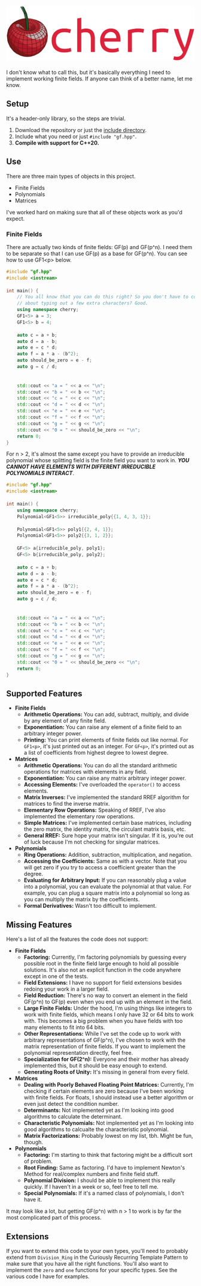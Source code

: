 ![Logo for Cherry](medium-full-logo.png)
---

I don't know what to call this, but it's basically everything I need to
implement working finite fields. If anyone can think of a better name, let me
know.

## Setup

It's a header-only library, so the steps are trivial.

1.  Download the repository or just the [include directory](include/).
1.  Include what you need or just `#include "gf.hpp"`.
1.  **Compile with support for C++20.**

## Use

There are three main types of objects in this project.

-   Finite Fields
-   Polynomials
-   Matrices

I've worked hard on making sure that all of these objects work as you'd expect.

### Finite Fields

There are actually two kinds of finite fields: GF(p) and GF(p^n). I need them to
be separate so that I can use GF(p) as a base for GF(p^n). You can see how to
use GF1\<p\> below.

```cpp
#include "gf.hpp"
#include <iostream>

int main() {
    // You all know that you can do this right? So you don't have to complain
    // about typing out a few extra characters? Good.
    using namespace cherry;
    GF1<5> a = 3;
    GF1<5> b = 4;

    auto c = a + b;
    auto d = a - b;
    auto e = c * d;
    auto f = a * a - (b^2);
    auto should_be_zero = e - f;
    auto g = c / d;


    std::cout << "a = " << a << "\n";
    std::cout << "b = " << b << "\n";
    std::cout << "c = " << c << "\n";
    std::cout << "d = " << d << "\n";
    std::cout << "e = " << e << "\n";
    std::cout << "f = " << f << "\n";
    std::cout << "g = " << g << "\n";
    std::cout << "0 = " << should_be_zero << "\n";
    return 0;
}
```

For n > 2, it's almost the same except you have to provide an irreducible
polynomial whose splitting field is the finite field you want to work in. ***YOU
CANNOT HAVE ELEMENTS WITH DIFFERENT IRREDUCIBLE POLYNOMIALS INTERACT***.

```cpp
#include "gf.hpp"
#include <iostream>

int main() {
    using namespace cherry;
    Polynomial<GF1<5>> irreducible_poly{{1, 4, 3, 1}};

    Polynomial<GF1<5>> poly1{{2, 4, 1}};
    Polynomial<GF1<5>> poly2{{3, 1, 2}};

    GF<5> a{irreducible_poly, poly1};
    GF<5> b{irreducible_poly, poly2};

    auto c = a + b;
    auto d = a - b;
    auto e = c * d;
    auto f = a * a - (b^2);
    auto should_be_zero = e - f;
    auto g = c / d;


    std::cout << "a = " << a << "\n";
    std::cout << "b = " << b << "\n";
    std::cout << "c = " << c << "\n";
    std::cout << "d = " << d << "\n";
    std::cout << "e = " << e << "\n";
    std::cout << "f = " << f << "\n";
    std::cout << "g = " << g << "\n";
    std::cout << "0 = " << should_be_zero << "\n";
    return 0;
}
```

## Supported Features

-   **Finite Fields**
    -   **Arithmetic Operations:** You can add, subtract, multiply, and divide
        by any element of any finite field.
    -   **Exponentiation:** You can raise any element of a finite field to an
        arbitrary integer power.
    -   **Printing:** You can print elements of finite fields out like normal.
        For `GF1<p>`, it's just printed out as an integer. For `GF<p>`, it's
        printed out as a list of coefficients from highest degree to lowest
        degree.
-   **Matrices**
    -   **Arithmetic Operations:** You can do all the standard arithmetic
        operations for matrices with elements in any field.
    -   **Exponentiation:** You can raise any matrix arbitrary integer power.
    -   **Accessing Elements:** I've overloaded the `operator()` to access
        elements.
    -   **Matrix Inverses:** I've implemented the standard RREF algorithm for
        matrices to find the inverse matrix.
    -   **Elementary Row Operations:** Speaking of RREF, I've also implemented
        the elementary row operations.
    -   **Simple Matrices:** I've implemented certain base matrices, including
        the zero matrix, the identity matrix, the circulant matrix basis, etc.
    -   **General RREF:** Sure hope your matrix isn't singular. If it is,
        you're out of luck because I'm not checking for singular matrices.
-   **Polynomials**
    -   **Ring Operations:** Addition, subtraction, multiplication, and
        negation.
    -   **Accessing the Coefficients:** Same as with a vector. Note that you
        will get zero if you try to access a coefficient greater than the
        degree.
    -   **Evaluating for Arbitrary Input:** If you can reasonably plug a value
        into a polynomial, you can evaluate the polynomial at that value. For
        example, you can plug a square matrix into a polynomial so long as you
        can multiply the matrix by the coefficients.
    -   **Formal Derivatives:** Wasn't too difficult to implement.

## Missing Features

Here's a list of all the features the code does not support:

-   **Finite Fields**
    -   **Factoring:** Currently, I'm factoring polynomials by guessing every
        possible root in the finite field large enough to hold all possible
        solutions. It's also not an explicit function in the code anywhere
        except in one of the tests.
    -   **Field Extensions:** I have no support for field extensions besides
        redoing your work in a larger field.
    -   **Field Reduction:** There's no way to convert an element in the field
        GF(p^n) to GF(p) even when you end up with an element in the field.
    -   **Large Finite Fields:** Under the hood, I'm using things like integers
        to work with finite fields, which means I only have 32 or 64 bits to
        work with. This becomes a big problem when you have fields with too many
        elements to fit into 64 bits.
    -   **Other Representations:** While I've set the code up to work with
        arbitrary representations of GF(p^n), I've chosen to work with the
        matrix representation of finite fields. If you want to implement the
        polynomial representation directly, feel free.
    -   **Specialization for GF(2^n):** Everyone and their mother has already
        implemented this, but it should be easy enough to extend.
    -   **Generating Roots of Unity:** It's missing in general from every field.
-   **Matrices**
    -   **Dealing with Poorly Behaved Floating Point Matrices:** Currently, I'm
        checking if certain elements are zero because I've been working with
        finite fields. For floats, I should instead use a better algorithm or
        even just detect the condition number.
    -   **Determinants:** Not implemented yet as I'm looking into good
        algorithms to calculate the determinant.
    -   **Characteristic Polynomials:** Not implemented yet as I'm looking into
        good algorithms to calcualte the characteristic polynomial.
    -   **Matrix Factorizations:** Probably lowest on my list, tbh. Might be
        fun, though.
-   **Polynomials**
    -   **Factoring:** I'm starting to think that factoring might be a difficult
        sort of problem.
    -   **Root Finding:** Same as factoring. I'd have to implement Newton's
        Method for real/complex numbers and finite field stuff.
    -   **Polynomial Division:** I should be able to implement this really
        quickly. If I haven't in a week or so, feel free to tell me.
    -   **Special Polynomials:** If it's a named class of polynomials, I don't
        have it.

It may look like a lot, but getting GF(p^n) with n > 1 to work is by far the
most complicated part of this process.

## Extensions

If you want to extend this code to your own types, you'll need to probably
extend from `Division_Ring` in the Curiously Recurring Template Pattern to make
sure that you have all the right functions. You'll also want to implement the
`zero` and `one` functions for your specific types. See the various code I have
for examples.
